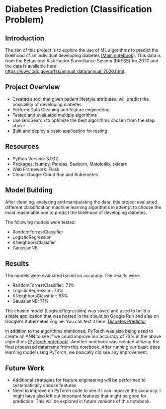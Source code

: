 # Diabetes Prediction (Classification Problem)

## Introduction

The aim of this project is to explore the use of ML algorithms to predict the likelihood of an individual developing diabetes [[Main notebook]](./MainDiseasePrediction.ipynb). This data is from the Behavioral Risk Factor Surveillance System (BRFSS) for 2020 and the data is available here: https://www.cdc.gov/brfss/annual_data/annual_2020.html.

## Project Overview
- Created a tool that given patient lifestyle attributes, will predict the possibility of developing diabetes.
- Perform Data Cleaning and feature engineering
- Tested and evaluated multiple algorithms
- Use GridSearch to optimize the best algorithms chosen from the step above
- Built and deploy a basic application for testing


## Resources
- Python Version: 3.9.12
- Packages: Numpy, Pandas, Seaborn, Matplotlib, sklearn
- Web Framework: Flask
- Cloud: Google Cloud Run and Kubernetes

## Model Building

After cleaning, analyzing and manipulating the data, this project evaluated different classification machine learning algorithms in attempt to choose the most reasonable one to predict the likelihood of developing diabetes.

The following models were tested:
 - RandomForrestClassifier
 - LogisticRegression
 - KNeighborsClassifier
 - GaussianNB
 
## Results
The models were evaluated based on accuracy. The results were:
 - RandomForrestClassifier: 71%
 - LogisticRegression: 73%
 - KNeighborsClassifier: 68% 
 - GaussianNB: 71%

The chosen model (LogisticRegression) was saved and used to build a simple application that was hosted in the clould on Google Run and also on Google's Kubernetes Engine.
You can test it here: [Diabetes Predictor](https://diabetes-prediction-app-service-xozecmjmga-uc.a.run.app/ "Link to Diabetes Predictor")

In addition to the algorithms mentioned, PyTorch was also being used to create an ANN to see if we could improve our accuracy of 73% in the above algorithms [[PyTorch notebook]](./DiseasePredictionPyTorch.ipynb).
Another notebook was created utilizing the final processed dataframe from this notebook. After running our basic deep learning model using PyTorch, we basically did see any improvement.

## Future Work

- Additional strategies for feature engineering will be performed to systematically choose features
- Need to improve on PyTorch code to see if I can imporve the accuracy. I might have also left out important features that might be good for prediction. This will be explored in future versions of this notebook. 

